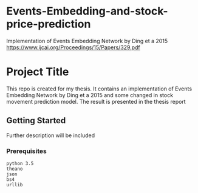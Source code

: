# Events-Embedding-and-stock-price-prediction
Implementation of Events Embedding Network by Ding et a 2015 https://www.ijcai.org/Proceedings/15/Papers/329.pdf

# Project Title

This repo is created for my thesis. It contains an implementation of Events Embedding Network by Ding et a 2015 and some changed in stock movement prediction model. The result is presented in the thesis report 

## Getting Started

Further description will be included


### Prerequisites

```
python 3.5
theano
json
bs4
urllib
```


